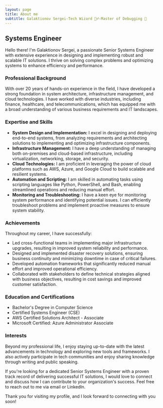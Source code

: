 ```yaml
---
layout: page
title: About me
subtitle: Galaktionov Sergei-Tech Wizard 🧙‍♂️-Master of Debugging 🐞
---
```


## Systems Engineer

Hello there! I'm Galaktionov Sergei, a passionate Senior Systems Engineer with extensive experience in designing and implementing robust and scalable IT solutions. I thrive on solving complex problems and optimizing systems to enhance efficiency and performance. 

### Professional Background
With over 20 years of hands-on experience in the field, I have developed a strong foundation in system architecture, infrastructure management, and cloud technologies. I have worked with diverse industries, including finance, healthcare, and telecommunications, which has equipped me with a broad understanding of various business requirements and IT landscapes.

### Expertise and Skills
- **System Design and Implementation:** I excel in designing and deploying end-to-end systems, from analyzing requirements and architecting solutions to implementing and optimizing infrastructure components.
- **Infrastructure Management:** I have a deep understanding of managing both on-premises and cloud-based infrastructure, including virtualization, networking, storage, and security.
- **Cloud Technologies:** I am proficient in leveraging the power of cloud platforms such as AWS, Azure, and Google Cloud to build scalable and resilient systems.
- **Automation and Scripting:** I am skilled in automating tasks using scripting languages like Python, PowerShell, and Bash, enabling streamlined operations and reducing manual effort.
- **Monitoring and Troubleshooting:** I have a keen eye for monitoring system performance and identifying potential issues. I can efficiently troubleshoot problems and implement proactive measures to ensure system stability.

### Achievements
Throughout my career, I have successfully:
- Led cross-functional teams in implementing major infrastructure upgrades, resulting in improved system reliability and performance.
- Designed and implemented disaster recovery solutions, ensuring business continuity and minimizing downtime in case of critical failures.
- Developed automation frameworks that significantly reduced manual effort and improved operational efficiency.
- Collaborated with stakeholders to define technical strategies aligned with business objectives, resulting in cost savings and improved customer satisfaction.

### Education and Certifications
- Bachelor's Degree in Computer Science
- Certified Systems Engineer (CSE)
- AWS Certified Solutions Architect - Associate
- Microsoft Certified: Azure Administrator Associate

### Interests
Beyond my professional life, I enjoy staying up-to-date with the latest advancements in technology and exploring new tools and frameworks. I also actively participate in tech communities and enjoy sharing knowledge through writing and public speaking.

If you're looking for a dedicated Senior Systems Engineer with a proven track record of delivering successful IT solutions, I would love to connect and discuss how I can contribute to your organization's success. Feel free to reach out to me via email or LinkedIn.

Thank you for visiting my profile, and I look forward to connecting with you soon!

